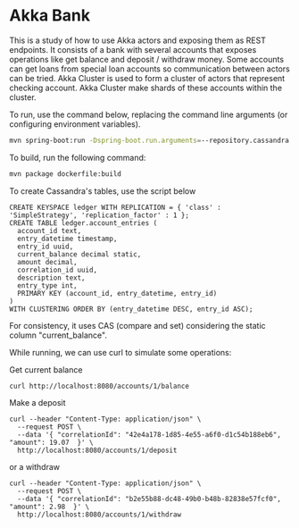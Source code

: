 # Akka Bank

This is a study of how to use Akka actors and exposing them as REST endpoints. It consists of a bank with several accounts that exposes operations like get balance and deposit / withdraw money. Some accounts can get loans from special loan accounts so communication between actors can be tried.
Akka Cluster is used to form a cluster of actors that represent checking account. Akka Cluster make shards of these accounts within the cluster.

To run, use the command below, replacing the command line arguments (or configuring environment variables).
```bash
mvn spring-boot:run -Dspring-boot.run.arguments=--repository.cassandra.contactPoint=172.17.0.3,--repository.cassandra.keyspace=ledger,--repository.cassandra.username=xxx,--repository.cassandra.password=xxx
```

To build, run the following command:
```bash
mvn package dockerfile:build
```

To create Cassandra's tables, use the script below
```cql
CREATE KEYSPACE ledger WITH REPLICATION = { 'class' : 'SimpleStrategy', 'replication_factor' : 1 };
CREATE TABLE ledger.account_entries (
  account_id text,
  entry_datetime timestamp,
  entry_id uuid,
  current_balance decimal static,
  amount decimal,
  correlation_id uuid,
  description text,
  entry_type int,
  PRIMARY KEY (account_id, entry_datetime, entry_id)
)
WITH CLUSTERING ORDER BY (entry_datetime DESC, entry_id ASC);
```
For consistency, it uses CAS (compare and set) considering the static column "current_balance".

While running, we can use curl to simulate some operations:

Get current balance
```
curl http://localhost:8080/accounts/1/balance
```

Make a deposit
```
curl --header "Content-Type: application/json" \
  --request POST \
  --data '{ "correlationId": "42e4a178-1d85-4e55-a6f0-d1c54b188eb6", "amount": 19.07  }' \
  http://localhost:8080/accounts/1/deposit
```

or a withdraw
```
curl --header "Content-Type: application/json" \
  --request POST \
  --data '{ "correlationId": "b2e55b88-dc48-49b0-b48b-82838e57fcf0", "amount": 2.98  }' \
  http://localhost:8080/accounts/1/withdraw
```